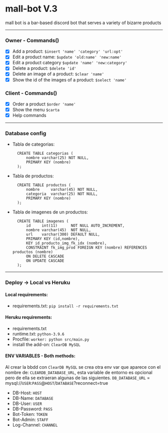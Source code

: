 # mall-bot V.3

mall bot is a bar-based discord bot that serves a variety of bizarre products

---

### Owner - Commands()
- [x] Add a product: `$insert 'name' 'category' 'url:opt'`
- [x] Edit a product name: `$update 'old:name' 'new:name'`
- [x] Edit a product category `$update 'name' 'new:category'`
- [x] Delete a product: `$delete 'id'`
- [x] Delete an image of a product: `$clear 'name'`
- [x] Show the id of the images of a product: `$select 'name'`
### Client - Commands()
- [x] Order a product `$order 'name'`
- [x] Show the menu `$carta`
- [x] Help commands

---

### Database config
    
* Tabla de categorias:

        CREATE TABLE categorias (
            nombre varchar(25) NOT NULL,
            PRIMARY KEY (nombre)
        );
    
* Tabla de productos:
    
        CREATE TABLE productos (
            nombre     varchar(45) NOT NULL,
            categoria  varchar(25) NOT NULL,
            PRIMARY KEY (nombre)
        );
        
* Tabla de imagenes de un productos:

        CREATE TABLE imagenes (
            id     int(11)      NOT NULL AUTO_INCREMENT,
            nombre varchar(45)  NOT NULL,
            url    varchar(300) DEFAULT NULL,
            PRIMARY KEY (id,nombre),
            KEY id_producto_img_fk_idx (nombre),
            CONSTRAINT fk_img_prod FOREIGN KEY (nombre) REFERENCES productos (nombre) 
            ON DELETE CASCADE 
            ON UPDATE CASCADE
        );
        
---

### Deploy -> Local vs Heruku
#### Local requirements:
* requirements.txt: `pip install -r requirements.txt`
#### Heruku requirements:
* requirements.txt
* runtime.txt: `python-3.9.6`
* Procfile: `worker: python src/main.py`
* install the add-on: `ClearDB MySQL`


#### ENV VARIABLES - Both methods:

Al crear la bbdd con `ClearDB MySQL` se crea otra env var que aparece con el nombre de: `CLEARDB_DATABASE_URL`, esta variable de entorno es opcional pero de ella se extraeran algunas de las siguientes.
`DB_DATABASE_URL` = mysql://`USER`:`PASS`@`HOST`/`DATABASE`?reconnect=true
* DB-Host: `HOST`
* DB-Name: `DATABASE`
* DB-User: `USER`
* DB-Password: `PASS`
* Bot-Token: `TOKEN`
* Bot-Admin: `STAFF`
* Log-Channel: `CHANNEL`
